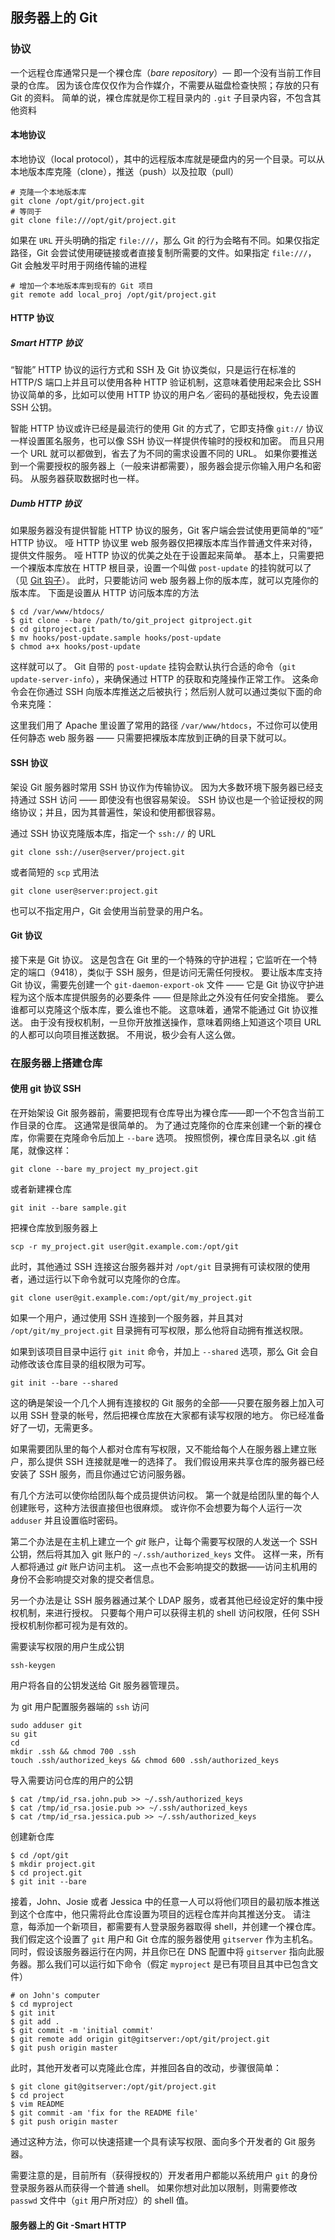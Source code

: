 ## 服务器上的 Git

### 协议

一个远程仓库通常只是一个裸仓库（*bare repository*）— 即一个没有当前工作目录的仓库。 因为该仓库仅仅作为合作媒介，不需要从磁盘检查快照；存放的只有 Git 的资料。 简单的说，裸仓库就是你工程目录内的 `.git` 子目录内容，不包含其他资料

#### 本地协议

本地协议（local protocol），其中的远程版本库就是硬盘内的另一个目录。可以从本地版本库克隆（clone），推送（push）以及拉取（pull）

```shell
# 克隆一个本地版本库
git clone /opt/git/project.git
# 等同于
git clone file:///opt/git/project.git
```

如果在 `URL` 开头明确的指定 `file:///`，那么 Git 的行为会略有不同。如果仅指定路径，Git 会尝试使用硬链接或者直接复制所需要的文件。如果指定 `file:///`，Git 会触发平时用于网络传输的进程

```shell
# 增加一个本地版本库到现有的 Git 项目
git remote add local_proj /opt/git/project.git
```

#### HTTP 协议

##### Smart HTTP 协议

“智能” HTTP 协议的运行方式和 SSH 及 Git 协议类似，只是运行在标准的 HTTP/S 端口上并且可以使用各种 HTTP 验证机制，这意味着使用起来会比 SSH 协议简单的多，比如可以使用 HTTP 协议的用户名／密码的基础授权，免去设置 SSH 公钥。

智能 HTTP 协议或许已经是最流行的使用 Git 的方式了，它即支持像 `git://` 协议一样设置匿名服务，也可以像 SSH 协议一样提供传输时的授权和加密。 而且只用一个 URL 就可以都做到，省去了为不同的需求设置不同的 URL。 如果你要推送到一个需要授权的服务器上（一般来讲都需要），服务器会提示你输入用户名和密码。 从服务器获取数据时也一样。

##### Dumb HTTP 协议

如果服务器没有提供智能 HTTP 协议的服务，Git 客户端会尝试使用更简单的“哑” HTTP 协议。 哑 HTTP 协议里 web 服务器仅把裸版本库当作普通文件来对待，提供文件服务。 哑 HTTP 协议的优美之处在于设置起来简单。 基本上，只需要把一个裸版本库放在 HTTP 根目录，设置一个叫做 `post-update` 的挂钩就可以了（见 [Git 钩子](https://git-scm.com/book/zh/v2/ch00/r_git_hooks)）。 此时，只要能访问 web 服务器上你的版本库，就可以克隆你的版本库。 下面是设置从 HTTP 访问版本库的方法

```shell
$ cd /var/www/htdocs/
$ git clone --bare /path/to/git_project gitproject.git
$ cd gitproject.git
$ mv hooks/post-update.sample hooks/post-update
$ chmod a+x hooks/post-update
```

这样就可以了。 Git 自带的 `post-update` 挂钩会默认执行合适的命令（`git update-server-info`），来确保通过 HTTP 的获取和克隆操作正常工作。 这条命令会在你通过 SSH 向版本库推送之后被执行；然后别人就可以通过类似下面的命令来克隆：

这里我们用了 Apache 里设置了常用的路径 `/var/www/htdocs`，不过你可以使用任何静态 web 服务器 —— 只需要把裸版本库放到正确的目录下就可以。 

#### SSH 协议

架设 Git 服务器时常用 SSH 协议作为传输协议。 因为大多数环境下服务器已经支持通过 SSH 访问 —— 即使没有也很容易架设。 SSH 协议也是一个验证授权的网络协议；并且，因为其普遍性，架设和使用都很容易。

通过 SSH 协议克隆版本库，指定一个 `ssh://` 的 URL

```shell
git clone ssh://user@server/project.git
```

或者简短的 `scp` 式用法

```shell
git clone user@server:project.git
```

也可以不指定用户，Git 会使用当前登录的用户名。

#### Git 协议

接下来是 Git 协议。 这是包含在 Git 里的一个特殊的守护进程；它监听在一个特定的端口（9418），类似于 SSH 服务，但是访问无需任何授权。 要让版本库支持 Git 协议，需要先创建一个 `git-daemon-export-ok` 文件 —— 它是 Git 协议守护进程为这个版本库提供服务的必要条件 —— 但是除此之外没有任何安全措施。 要么谁都可以克隆这个版本库，要么谁也不能。 这意味着，通常不能通过 Git 协议推送。 由于没有授权机制，一旦你开放推送操作，意味着网络上知道这个项目 URL 的人都可以向项目推送数据。 不用说，极少会有人这么做。

### 在服务器上搭建仓库

#### 使用 git 协议 SSH

在开始架设 Git 服务器前，需要把现有仓库导出为裸仓库——即一个不包含当前工作目录的仓库。 这通常是很简单的。 为了通过克隆你的仓库来创建一个新的裸仓库，你需要在克隆命令后加上 `--bare` 选项。 按照惯例，裸仓库目录名以 .git 结尾，就像这样：

```shell
git clone --bare my_project my_project.git
```

或者新建裸仓库

```shell
git init --bare sample.git
```

把裸仓库放到服务器上

```shell
scp -r my_project.git user@git.example.com:/opt/git
```

此时，其他通过 SSH 连接这台服务器并对 `/opt/git` 目录拥有可读权限的使用者，通过运行以下命令就可以克隆你的仓库。

```shell
git clone user@git.example.com:/opt/git/my_project.git
```

如果一个用户，通过使用 SSH 连接到一个服务器，并且其对 `/opt/git/my_project.git` 目录拥有可写权限，那么他将自动拥有推送权限。

如果到该项目目录中运行 `git init` 命令，并加上 `--shared` 选项，那么 Git 会自动修改该仓库目录的组权限为可写。

```shell
git init --bare --shared
```

这的确是架设一个几个人拥有连接权的 Git 服务的全部——只要在服务器上加入可以用 SSH 登录的帐号，然后把裸仓库放在大家都有读写权限的地方。 你已经准备好了一切，无需更多。

如果需要团队里的每个人都对仓库有写权限，又不能给每个人在服务器上建立账户，那么提供 SSH 连接就是唯一的选择了。 我们假设用来共享仓库的服务器已经安装了 SSH 服务，而且你通过它访问服务器。

有几个方法可以使你给团队每个成员提供访问权。 第一个就是给团队里的每个人创建账号，这种方法很直接但也很麻烦。 或许你不会想要为每个人运行一次 `adduser` 并且设置临时密码。

第二个办法是在主机上建立一个 *git* 账户，让每个需要写权限的人发送一个 SSH 公钥，然后将其加入 git 账户的 `~/.ssh/authorized_keys` 文件。 这样一来，所有人都将通过 *git* 账户访问主机。 这一点也不会影响提交的数据——访问主机用的身份不会影响提交对象的提交者信息。

另一个办法是让 SSH 服务器通过某个 LDAP 服务，或者其他已经设定好的集中授权机制，来进行授权。 只要每个用户可以获得主机的 shell 访问权限，任何 SSH 授权机制你都可视为是有效的。

需要读写权限的用户生成公钥

```shell
ssh-keygen
```

用户将各自的公钥发送给 Git 服务器管理员。

为 git 用户配置服务器端的 `ssh` 访问

```shell
sudo adduser git
su git
cd 
mkdir .ssh && chmod 700 .ssh
touch .ssh/authorized_keys && chmod 600 .ssh/authorized_keys
```

导入需要访问仓库的用户的公钥

```shell
$ cat /tmp/id_rsa.john.pub >> ~/.ssh/authorized_keys
$ cat /tmp/id_rsa.josie.pub >> ~/.ssh/authorized_keys
$ cat /tmp/id_rsa.jessica.pub >> ~/.ssh/authorized_keys
```

创建新仓库

```shell
$ cd /opt/git
$ mkdir project.git
$ cd project.git
$ git init --bare
```

接着，John、Josie 或者 Jessica 中的任意一人可以将他们项目的最初版本推送到这个仓库中，他只需将此仓库设置为项目的远程仓库并向其推送分支。 请注意，每添加一个新项目，都需要有人登录服务器取得 shell，并创建一个裸仓库。 我们假定这个设置了 `git` 用户和 Git 仓库的服务器使用 `gitserver` 作为主机名。 同时，假设该服务器运行在内网，并且你已在 DNS 配置中将 `gitserver` 指向此服务器。那么我们可以运行如下命令（假定 `myproject` 是已有项目且其中已包含文件）

```shell
# on John's computer
$ cd myproject
$ git init
$ git add .
$ git commit -m 'initial commit'
$ git remote add origin git@gitserver:/opt/git/project.git
$ git push origin master
```

此时，其他开发者可以克隆此仓库，并推回各自的改动，步骤很简单：

```shell
$ git clone git@gitserver:/opt/git/project.git
$ cd project
$ vim README
$ git commit -am 'fix for the README file'
$ git push origin master
```

通过这种方法，你可以快速搭建一个具有读写权限、面向多个开发者的 Git 服务器。

需要注意的是，目前所有（获得授权的）开发者用户都能以系统用户 `git` 的身份登录服务器从而获得一个普通 shell。 如果你想对此加以限制，则需要修改 `passwd` 文件中（`git` 用户所对应）的 shell 值。

#### 服务器上的 Git -Smart HTTP

